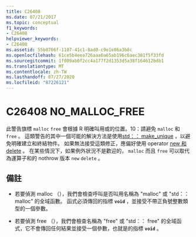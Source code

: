 ```yaml
---
title: C26408
ms.date: 07/21/2017
ms.topic: conceptual
f1_keywords:
- C26408
helpviewer_keywords:
- C26408
ms.assetid: 55b0706f-1107-41c1-8ad0-c9e1e86a3b8c
ms.openlocfilehash: 61ce5b4eea726aaa6a65ab196c6aec381f5f33fd
ms.sourcegitcommit: 1f009ab0f2cc4a177f2d1353d5a38f164612bdb1
ms.translationtype: MT
ms.contentlocale: zh-TW
ms.lasthandoff: 07/27/2020
ms.locfileid: "87226121"
---
```

# <a name="c26408-no_malloc_free"></a>C26408 NO_MALLOC_FREE

此警告旗標 `malloc` `free` 會根據 R 明確叫用或的位置。10：請避免 `malloc` 和 `free` 。 這類警告的其中一個可能的解決方法是使用[std：： make_unique](/cpp/standard-library/memory-functions#make_unique) ，以避免明確建立和終結物件。 如果無法接受這類修正，應偏好使用 operator [new 和 delete](/cpp/cpp/new-and-delete-operators) 。 在某些情況下，如果例外狀況不是歡迎的， `malloc` 而且 `free` 可以取代為運算子和的 nothrow 版本 `new` `delete` 。

## <a name="remarks"></a>備註

- 若要偵測 malloc （），我們會檢查呼叫是否叫用名稱為 "malloc" 或 "std：： malloc" 的全域函數。 函式必須傳回的指標 **`void`** ，並接受不帶正負號整數類型的一個參數。

- 若要偵測 free （），我們會檢查名稱為 "free" 或 "std：： free" 的全域函式，它不會傳回任何結果並接受一個參數，也就是的指標 **`void`** 。
